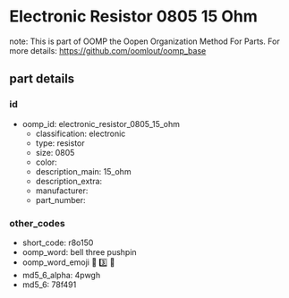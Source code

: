 # Electronic Resistor 0805 15 Ohm  

note: This is part of OOMP the Oopen Organization Method For Parts. For more details: https://github.com/oomlout/oomp_base

##  part details





### id
* oomp_id: electronic_resistor_0805_15_ohm
  * classification: electronic
  * type: resistor
  * size: 0805
  * color: 
  * description_main: 15_ohm
  * description_extra: 
  * manufacturer: 
  * part_number: 

### other_codes
* short_code: r8o150
* oomp_word: bell three pushpin
* oomp_word_emoji :bell: :three: :pushpin:
* md5_6_alpha: 4pwgh
* md5_6: 78f491